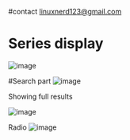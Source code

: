#contact linuxnerd123@gmail.com

# Series display 
![image](https://user-images.githubusercontent.com/30159017/120259107-2c347000-c248-11eb-93bc-2fbdf163ef2a.png)

#Search part 
![image](https://user-images.githubusercontent.com/30159017/120259148-41a99a00-c248-11eb-8d8f-0b485edf3365.png)

Showing full results

![image](https://user-images.githubusercontent.com/30159017/120259184-538b3d00-c248-11eb-89bb-751dc15813e5.png)

Radio 
![image](https://user-images.githubusercontent.com/30159017/120259246-73bafc00-c248-11eb-9ae3-800425da2111.png)
